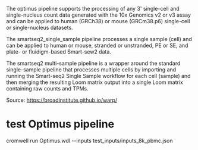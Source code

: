 The optimus pipeline supports the processing of any 3' single-cell and single-nucleus count data generated with the 10x Genomics v2 or v3 assay 
and can be applied to human (GRCh38) or mouse (GRCm38.p6) single-cell or single-nucleus datasets.

The smartseq2_single_sample pipeline processes a single sample (cell) and can be applied to human or mouse, stranded or unstranded, PE or SE, and 
plate- or fluidigm-based Smart-sew2 data.

The smartseq2 multi-sample pipeline is a wrapper around the standard single-sample pipeline that processes multiple cells by importing and running 
the Smart-seq2 Single Sample workflow for each cell (sample) and then merging the resulting Loom matrix output into a single Loom matrix 
containing raw counts and TPMs.

Source: https://broadinstitute.github.io/warp/

# test Optimus pipeline
cromwell run Optimus.wdl --inputs test_inputs/inputs_8k_pbmc.json

